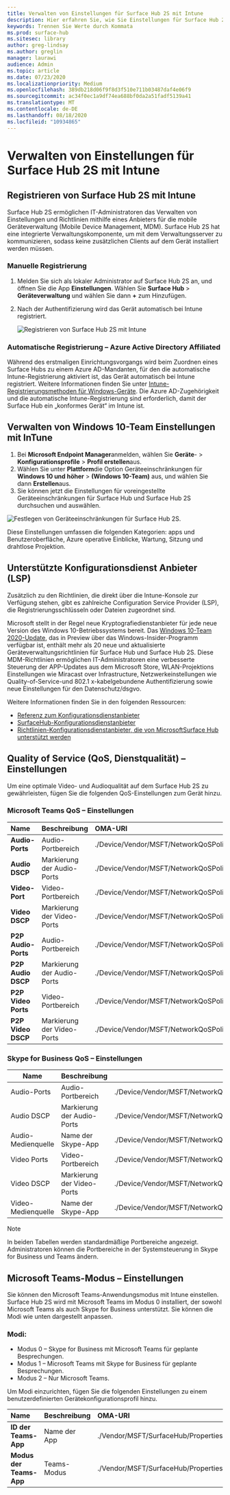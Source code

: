 ```yaml
---
title: Verwalten von Einstellungen für Surface Hub 2S mit Intune
description: Hier erfahren Sie, wie Sie Einstellungen für Surface Hub 2S mit Intune aktualisieren und verwalten können.
keywords: Trennen Sie Werte durch Kommata
ms.prod: surface-hub
ms.sitesec: library
author: greg-lindsay
ms.author: greglin
manager: laurawi
audience: Admin
ms.topic: article
ms.date: 07/23/2020
ms.localizationpriority: Medium
ms.openlocfilehash: 389db218d06f9f8d3f510e711b03487daf4e06f9
ms.sourcegitcommit: ac34f0ec1a9df74ea688bf0da2a51fadf5139a41
ms.translationtype: MT
ms.contentlocale: de-DE
ms.lasthandoff: 08/18/2020
ms.locfileid: "10934865"
---
```

# Verwalten von Einstellungen für Surface Hub 2S mit Intune

## Registrieren von Surface Hub 2S mit Intune

Surface Hub 2S ermöglichen IT-Administratoren das Verwalten von Einstellungen und Richtlinien mithilfe eines Anbieters für die mobile Geräteverwaltung (Mobile Device Management, MDM). Surface Hub 2S hat eine integrierte Verwaltungskomponente, um mit dem Verwaltungsserver zu kommunizieren, sodass keine zusätzlichen Clients auf dem Gerät installiert werden müssen.

### Manuelle Registrierung

1. Melden Sie sich als lokaler Administrator auf Surface Hub 2S an, und öffnen Sie die App **Einstellungen**. Wählen Sie **Surface Hub** > **Geräteverwaltung** und wählen Sie dann **+** zum Hinzufügen.
2. Nach der Authentifizierung wird das Gerät automatisch bei Intune registriert.

   ![Registrieren von Surface Hub 2S mit Intune](images/sh2-set-intune1.png)<br>

### Automatische Registrierung – Azure Active Directory Affiliated

Während des erstmaligen Einrichtungsvorgangs wird beim Zuordnen eines Surface Hubs zu einem Azure AD-Mandanten, für den die automatische Intune-Registrierung aktiviert ist, das Gerät automatisch bei Intune registriert. Weitere Informationen finden Sie unter [Intune-Registrierungsmethoden für Windows-Geräte](https://docs.microsoft.com/intune/enrollment/windows-enrollment-methods). Die Azure AD-Zugehörigkeit und die automatische Intune-Registrierung sind erforderlich, damit der Surface Hub ein „konformes Gerät“ im Intune ist. 

## Verwalten von Windows 10-Team Einstellungen mit InTune

1. Bei **Microsoft Endpoint Manager**anmelden, wählen Sie **Geräte**-  >  **Konfigurationsprofile**  >  **Profil erstellen**aus. 
2. Wählen Sie unter **Plattform**die Option Geräteeinschränkungen für **Windows 10 und höher**  >  **(Windows 10-Team)** aus, und wählen Sie dann **Erstellen**aus. 
3. Sie können jetzt die Einstellungen für voreingestellte Geräteeinschränkungen für Surface Hub und Surface Hub 2S durchsuchen und auswählen.

 ![Festlegen von Geräteeinschränkungen für Surface Hub 2S.](images/sh2-set-intune3.png) <br>

Diese Einstellungen umfassen die folgenden Kategorien: apps und Benutzeroberfläche, Azure operative Einblicke, Wartung, Sitzung und drahtlose Projektion.  

## Unterstützte Konfigurationsdienst Anbieter (LSP)

Zusätzlich zu den Richtlinien, die direkt über die Intune-Konsole zur Verfügung stehen, gibt es zahlreiche Configuration Service Provider (LSP), die Registrierungsschlüsseln oder Dateien zugeordnet sind. 

Microsoft stellt in der Regel neue Kryptografiedienstanbieter für jede neue Version des Windows 10-Betriebssystems bereit. Das [Windows 10-Team 2020-Update](surface-hub-install-2020preview.md), das in Preview über das Windows-Insider-Programm verfügbar ist, enthält mehr als 20 neue und aktualisierte Geräteverwaltungsrichtlinien für Surface Hub und Surface Hub 2S. Diese MDM-Richtlinien ermöglichen IT-Administratoren eine verbesserte Steuerung der APP-Updates aus dem Microsoft Store, WLAN-Projektions Einstellungen wie Miracast over Infrastructure, Netzwerkeinstellungen wie Quality-of-Service-und 802.1 x-kabelgebundene Authentifizierung sowie neue Einstellungen für den Datenschutz/dsgvo.

Weitere Informationen finden Sie in den folgenden Ressourcen: 

- [Referenz zum Konfigurationsdienstanbieter](https://docs.microsoft.com/windows/client-management/mdm/configuration-service-provider-reference) 
- [SurfaceHub-Konfigurationsdienstanbieter](https://docs.microsoft.com/windows/client-management/mdm/surfacehub-csp)
- [Richtlinien-Konfigurationsdienstanbieter, die von MicrosoftSurface Hub unterstützt werden](https://docs.microsoft.com/windows/client-management/mdm/policy-csps-supported-by-surface-hub)

## Quality of Service (QoS, Dienstqualität) – Einstellungen

Um eine optimale Video- und Audioqualität auf dem Surface Hub 2S zu gewährleisten, fügen Sie die folgenden QoS-Einstellungen zum Gerät hinzu. 

### Microsoft Teams QoS – Einstellungen 

| Name | Beschreibung | OMA-URI | Typ | Wert |
|:------ |:------------- |:--------- |:------ |:------- |
|**Audio-Ports**| Audio-Portbereich | ./Device/Vendor/MSFT/NetworkQoSPolicy/TeamsAudio/DestinationPortMatchCondition | Zeichenfolge  | 3478-3479 |
|**Audio DSCP**| Markierung der Audio-Ports | ./Device/Vendor/MSFT/NetworkQoSPolicy/TeamsAudio/DSCPAction | Ganze Zahl | 46 |
|**Video-Port**| Video-Portbereich | ./Device/Vendor/MSFT/NetworkQoSPolicy/TeamsVideo/DestinationPortMatchCondition | Zeichenfolge  | 3480 |
|**Video DSCP**| Markierung der Video-Ports | ./Device/Vendor/MSFT/NetworkQoSPolicy/TeamsVideo/DSCPAction | Ganze Zahl | 34 |
|**P2P Audio-Ports**| Audio-Portbereich | ./Device/Vendor/MSFT/NetworkQoSPolicy/TeamsP2PAudio/DestinationPortMatchCondition | Zeichenfolge  | 50000-50019 |
|**P2P Audio DSCP**| Markierung der Audio-Ports | ./Device/Vendor/MSFT/NetworkQoSPolicy/TeamsP2PAudio/DSCPAction | Ganze Zahl | 46 |
|**P2P Video Ports**| Video-Portbereich | ./Device/Vendor/MSFT/NetworkQoSPolicy/TeamsP2PVideo/DestinationPortMatchCondition | Zeichenfolge  | 50020-50039 |
|**P2P Video DSCP**| Markierung der Video-Ports | ./Device/Vendor/MSFT/NetworkQoSPolicy/TeamsP2PVideo/DSCPAction | Ganze Zahl | 34 |


### Skype for Business QoS – Einstellungen

| Name               | Beschreibung         | OMA-URI                                                                  | Typ    | Wert                          |
| ------------------ | ------------------- | ------------------------------------------------------------------------ | ------- | ------------------------------ |
| Audio-Ports        | Audio-Portbereich    | ./Device/Vendor/MSFT/NetworkQoSPolicy/SfBAudio/SourcePortMatchCondition  | Zeichenfolge  | 50000-50019                    |
| Audio DSCP         | Markierung der Audio-Ports | ./Device/Vendor/MSFT/NetworkQoSPolicy/SfBAudio/DSCPAction                | Ganze Zahl | 46                             |
| Audio-Medienquelle | Name der Skype-App      | ./Device/Vendor/MSFT/NetworkQoSPolicy/SfBAudio/AppPathNameMatchCondition | Zeichenfolge  | Microsoft.PPISkype.Windows.exe |
| Video Ports        | Video-Portbereich    | ./Device/Vendor/MSFT/NetworkQoSPolicy/SfBVideo/SourcePortMatchCondition  | Zeichenfolge  | 50020-50039                    |
| Video DSCP         | Markierung der Video-Ports | ./Device/Vendor/MSFT/NetworkQoSPolicy/SfBVideo/DSCPAction                | Ganze Zahl | 34                             |
| Video-Medienquelle | Name der Skype-App      | ./Device/Vendor/MSFT/NetworkQoSPolicy/SfBVideo/AppPathNameMatchCondition | Zeichenfolge  | Microsoft.PPISkype.Windows.exe |

> [!NOTE]
> In beiden Tabellen werden standardmäßige Portbereiche angezeigt. Administratoren können die Portbereiche in der Systemsteuerung in Skype for Business und Teams ändern.

## Microsoft Teams-Modus – Einstellungen

Sie können den Microsoft Teams-Anwendungsmodus mit Intune einstellen. Surface Hub 2S wird mit Microsoft Teams im Modus 0 installiert, der sowohl Microsoft Teams als auch Skype for Business unterstützt. Sie können die Modi wie unten dargestellt anpassen.

### Modi:

- Modus 0 – Skype for Business mit Microsoft Teams für geplante Besprechungen.
- Modus 1 – Microsoft Teams mit Skype for Business für geplante Besprechungen.
- Modus 2 – Nur Microsoft Teams.

Um Modi einzurichten, fügen Sie die folgenden Einstellungen zu einem benutzerdefinierten Gerätekonfigurationsprofil hinzu.

| Name | Beschreibung | OMA-URI | Typ | Wert |
|:--- |:--- |:--- |:--- |:--- |
|**ID der Teams-App**|Name der App|./Vendor/MSFT/SurfaceHub/Properties/VtcAppPackageId|Zeichenfolge| Microsoft.MicrosoftTeamsforSurfaceHub_8wekyb3d8bbwe!Teams|
|**Modus der Teams-App**|Teams-Modus|./Vendor/MSFT/SurfaceHub/Properties/SurfaceHubMeetingMode|Ganze Zahl| 0 oder 1 oder 2|
